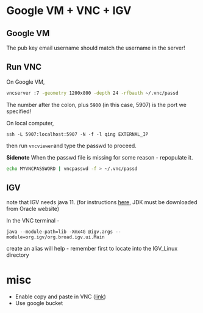 # Google VM + VNC + IGV

## Google VM

The pub key email username should match the username in the server!



## Run VNC

On Google VM,

```bash
vncserver :7 -geometry 1200x800 -depth 24 -rfbauth ~/.vnc/passd
```

The number after the colon, plus `5900` (in this case, 5907) is the port we specified!



On local computer,

```
ssh -L 5907:localhost:5907 -N -f -l qing EXTERNAL_IP
```

then run `vncviewer`and type the passwd to proceed.



**Sidenote** When the passwd file is missing for some reason - repopulate it.

```bash
echo MYVNCPASSWORD | vncpasswd -f > ~/.vnc/passd
```



## IGV

note that IGV needs java 11. (for instructions [here](<https://www.linuxuprising.com/2019/06/new-oracle-java-11-installer-for-ubuntu.html>), JDK must be downloaded from Oracle website)

In the VNC terminal - 

```
java --module-path=lib -Xmx4G @igv.args --module=org.igv/org.broad.igv.ui.Main
```

create an alias will help - remember first to locate into the IGV_Linux directory



# misc

* Enable copy and paste in VNC ([link](<https://superuser.com/questions/1081489/how-to-enable-text-copy-and-paste-for-vnc>))
* Use google bucket



